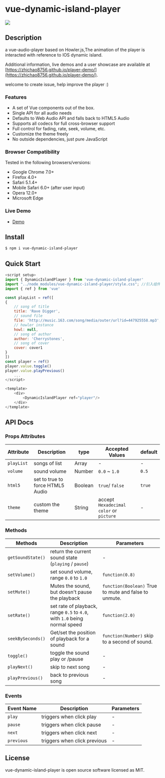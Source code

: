 # vue-dynamic-island-player
<img src="https://m1.im5i.com/2022/10/27/UV9VR3.gif">

## Description
a vue-audio-player based on Howler.js,The animation of the player is interacted with reference to IOS dynamic island.

Additional information, live demos and a user showcase are available at [https://zhichao8756.github.io/player-demo/](https://zhichao8756.github.io/player-demo/).

welcome to create issue, help improve the player :)

### Features
* A set of Vue components out of the box.
* Single API for all audio needs
* Defaults to Web Audio API and falls back to HTML5 Audio
* Supports all codecs for full cross-browser support
* Full control for fading, rate, seek, volume, etc.
* Customize the theme freely
* No outside dependencies, just pure JavaScript

### Browser Compatibility
Tested in the following browsers/versions:
* Google Chrome 7.0+
* Firefox 4.0+
* Safari 5.1.4+
* Mobile Safari 6.0+ (after user input)
* Opera 12.0+
* Microsoft Edge

### Live Demo
* [Demo](https://zhichao8756.github.io/player-demo/)

## Install

```bash
$ npm i vue-dynamic-island-player
```
## Quick Start
```javascript
<script setup>
import { DynamicIslandPlayer } from 'vue-dynamic-island-player'
import "../node_modules/vue-dynamic-island-player/style.css"; //引入组件样式
import { ref } from 'vue'

const playList = ref([
{
    // song of title
    title: 'Rave Digger',
    // sound file
    file: 'http://music.163.com/song/media/outer/url?id=447925558.mp3',
    // howler instance
    howl: null,
    // song of author
    author: 'Cherrystones',
    // song of cover
    cover: cover1
}
])
const player = ref()
player.value.toggle()
player.value.playPrevious()
    ...
</script>

<template>
    <div>
        <DynamicIslandPlayer ref="player"/>
    </div>
</template>


```
## API Docs
### Props Attributes
| Attribute  | Description                      | type    | Accepted Values                         | default |
|------------|----------------------------------|---------|-----------------------------------------|---------|
| `playList` | songs of list                    | Array   | -                                       | -       |
| `volume`   | sound volume                     | Number  | `0.0` ~ `1.0`                           | `0.5 `  |
| `html5`    | set to true to force HTML5 Audio | Boolean | `true`/ `false`                         | `true ` |
| `theme`    | custom the theme                 | String  | accept `Hexadecimal color` or `picture` | -       |

### Methods
| Methods           | Description                                                               | Parameters                                            |
|-------------------|---------------------------------------------------------------------------|-------------------------------------------------------|
| `getSoundState()` | return the current sound state (`playing` / `pause`)                      | -                                                     |
| `setVolume()`     | set sound volume, range `0.0` to `1.0 `                                   | `function(0.8)`                                       |
| `setMute() `      | Mutes the sound, but doesn't pause the playback                           | `function(Boolean)` True to mute and false to unmute. |
| `setRate()`       | set rate of playback, range `0.5` to `4.0`, with `1.0` being normal speed | `function(2.0)`                                       |
| `seekBySeconds()` | Get/set the position of playback for a sound                              | `function(Number)` skip to a second of sound.         |
| `toggle()`        | toggle the sound play or /pause                                           | -                                                     |
| `playNext()`      | skip to next song                                                         | -                                                     |
| `playPrevious()`  | back to previous song                                                     | -                                                     |

### Events
| Event Name	 | Description                  | Parameters |
|-------------|------------------------------|------------|
| `play`      | triggers when click play     | -          |
| `pause`     | triggers when click pause    | -          |
| `next`      | triggers when click next     | -          |
| `previous`  | triggers when click previous | -          |

## License

vue-dynamic-island-player is open source software licensed as MIT.
